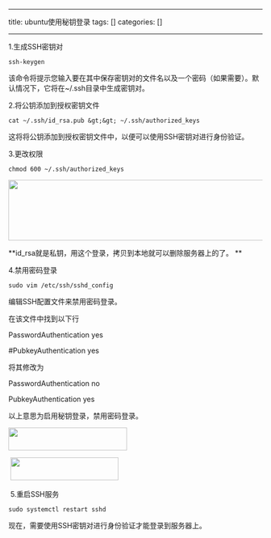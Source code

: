 
--- 
title:  ubuntu使用秘钥登录 
tags: []
categories: [] 

---


1.生成SSH密钥对

```
ssh-keygen

```

该命令将提示您输入要在其中保存密钥对的文件名以及一个密码（如果需要）。默认情况下，它将在~/.ssh目录中生成密钥对。

2.将公钥添加到授权密钥文件

```
cat ~/.ssh/id_rsa.pub &gt;&gt; ~/.ssh/authorized_keys

```

这将将公钥添加到授权密钥文件中，以便可以使用SSH密钥对进行身份验证。

3.更改权限

```
chmod 600 ~/.ssh/authorized_keys
```

<img alt="" height="120" src="https://img-blog.csdnimg.cn/73f13099851443d8bf9d7821f6f35501.png" width="681">

**id_rsa就是私钥，用这个登录，拷贝到本地就可以删除服务器上的了。 **

4.禁用密码登录

```
sudo vim /etc/ssh/sshd_config

```

编辑SSH配置文件来禁用密码登录。

在该文件中找到以下行

PasswordAuthentication yes

#PubkeyAuthentication yes

将其修改为

PasswordAuthentication no

PubkeyAuthentication yes

以上意思为启用秘钥登录，禁用密码登录。

<img alt="" height="45" src="https://img-blog.csdnimg.cn/9df52df0b69a4f958a9b23b05594f205.png" width="235">

 <img alt="" height="45" src="https://img-blog.csdnimg.cn/edd65036264542aabd0e8403b93992c3.png" width="214">

 5.重启SSH服务

```
sudo systemctl restart sshd

```

现在，需要使用SSH密钥对进行身份验证才能登录到服务器上。

